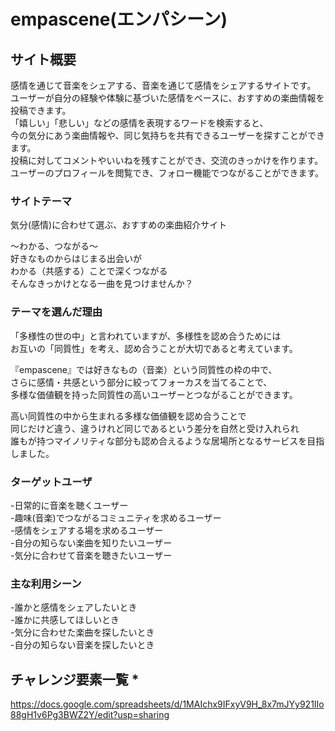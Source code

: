 # empascene(エンパシーン)

## サイト概要
感情を通じて音楽をシェアする、音楽を通じて感情をシェアするサイトです。  
ユーザーが自分の経験や体験に基づいた感情をベースに、おすすめの楽曲情報を投稿できます。  
「嬉しい」「悲しい」などの感情を表現するワードを検索すると、  
今の気分にあう楽曲情報や、同じ気持ちを共有できるユーザーを探すことができます。  
投稿に対してコメントやいいねを残すことができ、交流のきっかけを作ります。  
ユーザーのプロフィールを閲覧でき、フォロー機能でつながることができます。  

### サイトテーマ
気分(感情)に合わせて選ぶ、おすすめの楽曲紹介サイト  

〜わかる、つながる〜  
好きなものからはじまる出会いが  
わかる（共感する）ことで深くつながる  
そんなきっかけとなる一曲を見つけませんか？  

### テーマを選んだ理由
「多様性の世の中」と言われていますが、多様性を認め合うためには  
お互いの「同質性」を考え、認め合うことが大切であると考えています。  

『empascene』では好きなもの（音楽）という同質性の枠の中で、  
さらに感情・共感という部分に絞ってフォーカスを当てることで、  
多様な価値観を持った同質性の高いユーザーとつながることができます。  

高い同質性の中から生まれる多様な価値観を認め合うことで  
同じだけど違う、違うけれど同じであるという差分を自然と受け入れられ  
誰もが持つマイノリティな部分も認め合えるような居場所となるサービスを目指しました。  

### ターゲットユーザ
-日常的に音楽を聴くユーザー  
-趣味(音楽)でつながるコミュニティを求めるユーザー  
-感情をシェアする場を求めるユーザー  
-自分の知らない楽曲を知りたいユーザー  
-気分に合わせて音楽を聴きたいユーザー  

### 主な利用シーン
-誰かと感情をシェアしたいとき  
-誰かに共感してほしいとき  
-気分に合わせた楽曲を探したいとき  
-自分の知らない音楽を探したいとき  

## チャレンジ要素一覧 *
<https://docs.google.com/spreadsheets/d/1MAIchx9IFxyV9H_8x7mJYy921IIo88gH1v6Pg3BWZ2Y/edit?usp=sharing>
